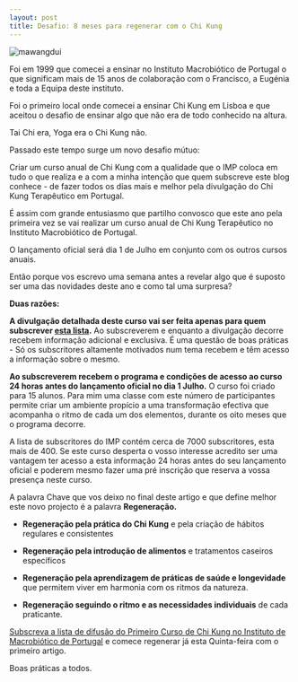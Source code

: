 ```yaml
---
layout: post
title: Desafio: 8 meses para regenerar com o Chi Kung 
--- 
```


![mawangdui](http://devagar.org/imagens/mawangdui.jpg)

Foi em 1999 que comecei a ensinar no Instituto Macrobiótico de Portugal o que significam mais de 15 anos de colaboração com o Francisco, a Eugénia e toda a Equipa deste instituto. 

Foi o primeiro local onde comecei a ensinar Chi Kung em Lisboa e que aceitou o desafio de ensinar algo que não era de todo conhecido na altura. 

Tai Chi era, Yoga era o Chi Kung não. 

Passado este tempo surge um novo desafio mútuo: 

Criar um curso anual de Chi Kung com a qualidade que o IMP coloca em tudo o que realiza e a com a minha intenção que quem subscreve este blog conhece - de fazer todos os dias mais e melhor pela divulgação do Chi Kung Terapêutico em Portugal.

É assim com grande entusiasmo que partilho convosco que este ano pela primeira vez se vai realizar um curso anual de Chi Kung Terapêutico no Instituto Macrobiótico de Portugal.

O lançamento oficial será dia 1 de Julho em conjunto com os outros cursos anuais. 

Então porque vos escrevo uma semana antes a revelar algo que é suposto ser uma das novidades deste ano e como tal uma surpresa?

**Duas razões:**

**A divulgação detalhada deste curso vai ser feita apenas para quem  subscrever [esta lista](http://eepurl.com/XgxBr).** Ao subscreverem e enquanto a divulgação decorre recebem informação adicional e exclusiva. É uma questão de boas práticas - Só os subscritores altamente motivados num tema recebem e têm acesso a informação sobre o mesmo.

**Ao subscreverem recebem o programa e condições de acesso ao curso 24 horas antes do lançamento oficial no dia 1 Julho.** O curso foi criado para 15 alunos. Para mim uma classe com este número de participantes permite criar um ambiente propício a uma transformação efectiva que acompanha o ritmo de cada um dos elementos, durante os oito meses que o programa decorre.

A lista de subscritores do IMP contém cerca de 7000 subscritores, esta mais de 400. Se este curso desperta o vosso interesse acredito ser uma vantagem ter acesso a esta informação 24 horas antes do seu lançamento oficial e poderem mesmo fazer uma pré inscrição que reserva a vossa presença neste curso. 

A palavra Chave que vos deixo no final deste artigo e que define melhor este novo projecto é a palavra **Regeneração.**

+ **Regeneração pela prática do Chi Kung** e pela criação de hábitos regulares e consistentes

+ **Regeneração pela introdução de alimentos** e tratamentos caseiros específicos

+ **Regeneração pela aprendizagem de práticas de saúde e longevidade** que permitem viver em harmonia com os ritmos da natureza.

+ **Regeneração seguindo o ritmo e as necessidades individuais** de cada praticante.

[Subscreva a lista de difusão do Primeiro Curso de Chi Kung no Instituto de Macrobiótico de Portugal](http://eepurl.com/XgxBr) e comece regenerar já esta Quinta-feira com o primeiro artigo.

Boas práticas a todos.

